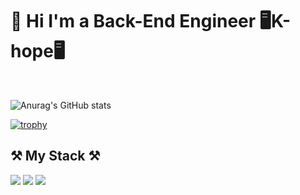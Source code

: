 # 👋 Hi I'm a Back-End Engineer 🖥️K-hope🖥️

<br>

![Anurag's GitHub stats](https://github-readme-stats.vercel.app/api?username=KIMHUEMANG&show_icons=true&theme=github_dark)

[![trophy](https://github-profile-trophy.vercel.app/?username=KIMHUEMANG&theme=onedark)](https://github.com/ryo-ma/github-profile-trophy)



## ⚒️ My Stack ⚒️

<img src="https://img.shields.io/badge/Spring-6DB33F?style=for-the-badge&logo=Spring&logoColor=white">
<img src="https://img.shields.io/badge/Spring Boot-6DB33F?style=for-the-badge&logo=SpringBoot&logoColor=white">
<img src="https://img.shields.io/badge/AWS-232F3E?style=for-the-badge&logo=Amazon aws&logoColor=white">

